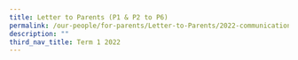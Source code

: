 ```yaml
---
title: Letter to Parents (P1 & P2 to P6)
permalink: /our-people/for-parents/Letter-to-Parents/2022-communications/Term-1-2022/3Jan2022
description: ""
third_nav_title: Term 1 2022
---
```

